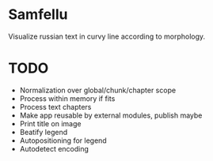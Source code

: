 Samfellu
========
Visualize russian text in curvy line according to morphology.


TODO
====
 * Normalization over global/chunk/chapter scope
 * Process within memory if fits
 * Process text chapters
 * Make app reusable by external modules, publish maybe
 * Print title on image
 * Beatify legend
 * Autopositioning for legend
 * Autodetect encoding
